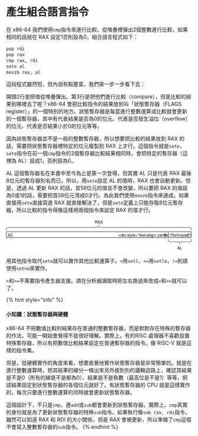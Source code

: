 # 產生組合語言指令

在 x86-64 我們使用`cmp`指令來進行比較。從堆疊裡彈出2個整數進行比較，如果相同的話就在 RAX 設定1否則設為0，組合語言程式如下：

```text
pop rdi
pop rax
cmp rax, rdi
sete al
movzb rax, al
```

這段程式雖然短，但內涵有點豐富，我們來一步一步看下去：

開頭2行是把值從堆疊彈出。第3行是把他們進行比較（compare），但是比較的結果到哪裡去了呢？x86-64 會把比較指令的結果放到叫「狀態暫存器（FLAGS register）」的一個特別的地方。狀態暫存器是每當進行整數運算或比較就會更新的一個暫存器，其中有代表結果是否為0的位元、代表是否發生溢位（overflow）的位元、代表是否結果小於0的位元等等。

因為狀態暫存器並不是一般的整數暫存器，所以想要把比較的結果放到 RAX 的話，需要把狀態暫存器裡特定的位元複製到 RAX 上才行。這個指令就是`sete`，`sete`指令在前一個`cmp`指令的2個暫存器比較結果相同時，會把特定的暫存器（這裡為 AL）設成1，否則設為0。

AL 這個暫存器名在本書中至今為止是第一次登場，但其實 AL 只是代表 RAX 最後8位元的暫存器別名而已。所以，用`sete`設定 AL 的值時，RAX 也會自動更新。但是，透過 AL 更新 RAX 的話，首56位元的值並不會改變，所以要把 RAX 的值設為0或1的話，需要把首56位元清成0才行。為此我們使用`movzb`指令來達成。如果直接用`sete`直接寫進 RAX 就直接解決了，但是`sete`定義上只能存取8位元暫存器，所以比較的指令得像這樣用兩個指令來設定 RAX 的值才行。

![](../../.gitbook/assets/index%20%285%29.svg)

用其他指令取代`sete`就可以實作其他比較運算子。`<`用`setl`、`<=`用`setle`，`!=`則請使用`setne`來實作。

`>`和`>=`不需要指令產生器支援。請在分析器讀取時把左右換過來改成`<`和`<=`就可以了。

{% hint style="info" %}
#### 小知識：狀態暫存器與硬體

x86-64 不把數值比較的結果存在普通的整數暫存器，而是默默存在特殊的暫存器的作法，可能一開始會覺得不是很好理解。實際上，有的RISC 處理器不喜歡設置特殊暫存器，所以有把數值比較結果設定在普通暫存器的指令。像 RISC-V 就是這樣的指令集。

但是，從硬體實作的角度來看，想要直覺地實作狀態暫存器是非常簡單的。就是在進行整數運算時，把其結果的線分一條出來另外接到別的邏輯迴路上，確認其結果是不是0（所有的線是不是都為0）、結果是不是負數（最高位是不是1）等等，把該結果設定到狀態暫存器的各個位元就好了。有狀態暫存器的 CPU 就是這樣實作的，每次只要進行整數運算的同時就會更新狀態暫存器。

這個設計下，不只是`cmp`，連`add`或`sub`都會更新到狀態暫存器。實際上，`cmp`真實的身份就是為了更新狀態暫存器的特殊`sub`指令。如果執行像`sub rax, rdi`指令，雖然可以知道 RAX 和 RDI 的大小關係，但是 RAX 會被更新，所以準備了`cmp`這個不會寫入整數暫存器的`sub`指令。
{% endhint %}

